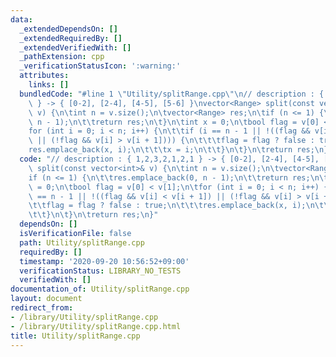 ```yaml
---
data:
  _extendedDependsOn: []
  _extendedRequiredBy: []
  _extendedVerifiedWith: []
  _pathExtension: cpp
  _verificationStatusIcon: ':warning:'
  attributes:
    links: []
  bundledCode: "#line 1 \"Utility/splitRange.cpp\"\n// description : { 1,2,3,2,1,2,1\
    \ } -> { [0-2], [2-4], [4-5], [5-6] }\nvector<Range> split(const vector<int>&\
    \ v) {\n\tint n = v.size();\n\tvector<Range> res;\n\tif (n <= 1) {\n\t\tres.emplace_back(0,\
    \ n - 1);\n\t\treturn res;\n\t}\n\tint x = 0;\n\tbool flag = v[0] < v[1];\n\t\
    for (int i = 0; i < n; i++) {\n\t\tif (i == n - 1 || !((flag && v[i] < v[i + 1])\
    \ || (!flag && v[i] > v[i + 1]))) {\n\t\t\tflag = flag ? false : true;\n\t\t\t\
    res.emplace_back(x, i);\n\t\t\tx = i;\n\t\t}\n\t}\n\treturn res;\n}\n"
  code: "// description : { 1,2,3,2,1,2,1 } -> { [0-2], [2-4], [4-5], [5-6] }\nvector<Range>\
    \ split(const vector<int>& v) {\n\tint n = v.size();\n\tvector<Range> res;\n\t\
    if (n <= 1) {\n\t\tres.emplace_back(0, n - 1);\n\t\treturn res;\n\t}\n\tint x\
    \ = 0;\n\tbool flag = v[0] < v[1];\n\tfor (int i = 0; i < n; i++) {\n\t\tif (i\
    \ == n - 1 || !((flag && v[i] < v[i + 1]) || (!flag && v[i] > v[i + 1]))) {\n\t\
    \t\tflag = flag ? false : true;\n\t\t\tres.emplace_back(x, i);\n\t\t\tx = i;\n\
    \t\t}\n\t}\n\treturn res;\n}"
  dependsOn: []
  isVerificationFile: false
  path: Utility/splitRange.cpp
  requiredBy: []
  timestamp: '2020-09-20 10:56:52+09:00'
  verificationStatus: LIBRARY_NO_TESTS
  verifiedWith: []
documentation_of: Utility/splitRange.cpp
layout: document
redirect_from:
- /library/Utility/splitRange.cpp
- /library/Utility/splitRange.cpp.html
title: Utility/splitRange.cpp
---
```

